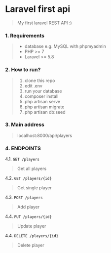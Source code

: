 # Laravel first api
> My first laravel REST API :)

### 1. Requirements
> * database e.g. MySQL with phpmyadmin
> * PHP >= 7
> * Laravel >= 5.8

### 2. How to run?
> 1. clone this repo
> 2. edit .env
> 3. run your database
> 4. composer install
> 5. php artisan serve 
> 6. php artisan migrate
> 7. php artisan db:seed

### 3. Main address
> localhost:8000/api/players

### 4. ENDPOINTS
4.1. ```GET /players```
> Get all players

4.2. ```GET /players/{id}```
> Get single player

4.3. ```POST /players```
> Add player

4.4. ```PUT /players/{id}```
> Update player

4.4. ```DELETE /players/{id}```
> Delete player
